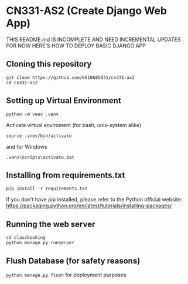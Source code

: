 # CN331-AS2 (Create Django Web App)
THIS README.md IS INCOMPLETE AND NEED INCREMENTAL UPDATES
FOR NOW HERE'S HOW TO DEPLOY BASIC DJANGO APP

## Cloning this repository
```
git clone https://github.com/6610685031/cn331-as2
cd cn331-as2
```

## Setting up Virtual Environment
```
python -m venv .venv
```
Activate virtual enviroment (for bash, unix-system alike)
```
source .vnev/bin/activate
```
and for Windows
```
.venv\Scripts\activate.bat
```
## Installing from requirements.txt
```
pip install -r requirements.txt
```
If you don't have pip installed, please refer to the Python official website: https://packaging.python.org/en/latest/tutorials/installing-packages/

## Running the web server
```
cd classbooking
python manage.py runserver
```

## Flush Database (for safety reasons)
```python manage.py flush```
for deployment purposes
